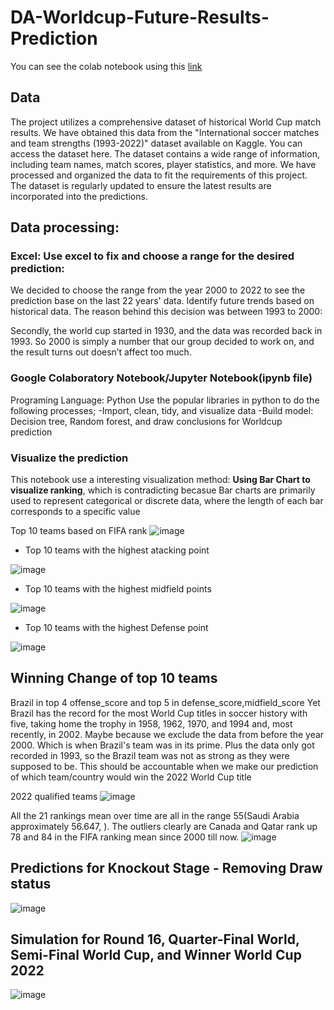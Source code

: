 # DA-Worldcup-Future-Results-Prediction
You can see the colab notebook using this [link](https://colab.research.google.com/drive/18z2ytzwypwl8JWMsLuyv6JAjwHMD-5hr?usp=sharing)

## Data
The project utilizes a comprehensive dataset of historical World Cup match results. We have obtained this data from the "International
soccer matches and team strengths (1993-2022)" dataset available on Kaggle. You can access the dataset here. The dataset contains a wide range of information, 
including team names, match scores, player statistics, and more. We have processed and organized the data to fit the requirements of this project. The dataset is regularly
updated to ensure the latest results are incorporated into the predictions.

## Data processing:
### Excel: Use excel to fix and choose a range for the desired prediction:
We decided to choose the range from the year 2000 to 2022 to see the prediction
base on the last 22 years' data. Identify future trends based on historical data. The
reason behind this decision was between 1993 to 2000:

Secondly, the world cup started in 1930, and the data was recorded back in
1993. So 2000 is simply a number that our group decided to work on, and
the result turns out doesn’t affect too much.

### Google Colaboratory Notebook/Jupyter Notebook(ipynb file)
Programing Language: Python
Use the popular libraries in python to do the following processes;
-Import, clean, tidy, and visualize data
-Build model: Decision tree, Random forest, and draw conclusions for Worldcup
prediction

### Visualize the prediction

This notebook use a interesting visualization method: **Using Bar Chart to visualize ranking**, which is contradicting becasue  Bar charts are primarily used to represent
categorical or discrete data, where the length of each bar corresponds to a specific value

Top 10 teams based on FIFA rank
![image](https://github.com/TinChung41/DA-Worldcup-Future-Results-Prediction/assets/98845918/8c9ce0eb-ff49-4b44-ac5d-135148f7f498)

* Top 10 teams with the highest atacking point

![image](https://github.com/TinChung41/DA-Worldcup-Future-Results-Prediction/assets/98845918/1f03f1b4-7bc5-4f29-bcf1-dd124805ea78)

* Top 10 teams with the highest midfield points

![image](https://github.com/TinChung41/DA-Worldcup-Future-Results-Prediction/assets/98845918/7faf96f0-e2c9-48e1-9154-6565d631ad29)

* Top 10 teams with the highest Defense point

![image](https://github.com/TinChung41/DA-Worldcup-Future-Results-Prediction/assets/98845918/4a97545f-dda8-4428-9b5d-29c7dde83443)

##  Winning Change of top 10 teams

Brazil in top 4 offense_score and top 5 in defense_score,midfield_score
Yet Brazil has the record for the most World Cup titles in soccer history with five,
taking home the trophy in 1958, 1962, 1970, and 1994 and, most recently, in 2002.
Maybe because we exclude the data from before the year 2000. Which is when
Brazil's team was in its prime. Plus the data only got recorded in 1993, so the
Brazil team was not as strong as they were supposed to be. This should be
accountable when we make our prediction of which team/country would win the
2022 World Cup title

2022 qualified teams
![image](https://github.com/TinChung41/DA-Worldcup-Future-Results-Prediction/assets/98845918/ab706338-36ab-4b67-bbd2-761032ae27cc)

All the 21 rankings mean over time are all in the range 55(Saudi Arabia
approximately 56.647, ). The outliers clearly are Canada and Qatar rank up
78 and 84 in the FIFA ranking mean since 2000 till now.
![image](https://github.com/phandanghung123/DA-Worldcup-Future-Results-Prediction/assets/130640512/4a73c4ee-d0b4-4982-926c-4900d037e62f)

## Predictions for Knockout Stage - Removing Draw status
![image](https://github.com/TinChung41/DA-Worldcup-Future-Results-Prediction/assets/98845918/a410fc83-7a60-40ba-96c9-30e57e848f60)

## Simulation for Round 16, Quarter-Final World, Semi-Final World Cup, and  Winner World Cup 2022
![image](https://github.com/TinChung41/DA-Worldcup-Future-Results-Prediction/assets/98845918/2e397931-c897-41e7-9e97-89f1dcd24244)


